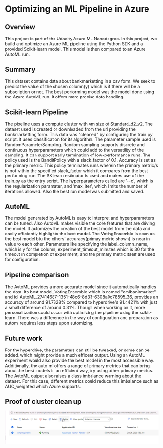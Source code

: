 # Optimizing an ML Pipeline in Azure

## Overview
This project is part of the Udacity Azure ML Nanodegree.
In this project, we build and optimize an Azure ML pipeline using the Python SDK and a provided Scikit-learn model.
This model is then compared to an Azure AutoML run.

## Summary
This dataset contains data about bankmarketting in a csv form. We seek to predict the value of the chosen column(y) which is if there will be a subscription or not.
The best performing model was the model done using the Azure AutoML run. It offers more precise data handling.

## Scikit-learn Pipeline
The pipeline uses a compute cluster with vm size of Standard_d2_v2. The dataset used is created or downloaded from the url providing the bankmarketting form. This data was "cleaned" by configuring the train.py script. It uses classification for its algorithm.  The parameter sample used is RandomParameterSampling. 
Random sampling supports discrete and continuous hyperparameters which could add to the versatility of the sampling. It can support early termination of low-performance runs. The policy used is the BanditPolicy with a slack_factor of 0.1. Accuracy is set as the primary metric. 
This policy terminates runs wherein the primary metric/s is not within the specified slack_factor which it compares from the best performing run. The SKLearn estimator is used and makes use of the train.py as the entry script. 
The hyperparameters called are '--c', which is the regularization paramater, and 'max_iter', which limits the number of iterations allowed. Also the best run model was submitted and saved.


## AutoML
The model generated by AutoML is easy to interpret and hyperparameters can be tuned. Also AutoML makes visible the core features that are driving the model. It automizes the creation of the best model from the data and easily efficiently highlights the best model. The VotingEnsemble is seen as the best model btu the others' accuracy(primay metric shown) is near in value to each other. Parameters like specifying the label_column_name, which is y for the column, experiment_timeout_minutes which is 30 for the timeout in completion of experiment, and the primary metric itself are used for configuration. 

## Pipeline comparison
The AutoML provides a more accurate model since it automatically handles the data. Its best model, VotingEnsemble which is named "amlbankmarket" and id: AutoML_27414687-1351-48c6-8d33-6308a0c78595_36, provides an accuracy of around 91.7328% compared to hyperdrive's 91.4421% with just a small difference of around 0.31%. Though when working on it, more personalitzation could occur with optimizing the pipeline using the scikit-learn. There was a difference in the way of configuration and preparation as automl requires less steps upon automizing.

## Future work
For the hyperdrive, the parameters can still be tweaked, or some can be added, which might provide a much efficent output. Using an AutoML experiment would also provide the best model in the most accessible way. Additionally, the auto ml offers a range of primary metrics that can bring about the best models in an efficient way, try using other primary metrics.  The AutoML output also raises a class imbalance warning about the dataset. For this case, different metrics could reduce this imbalance such as AUC_weighted which Azure supports.

## Proof of cluster clean up
<img src="delete compute.png">
